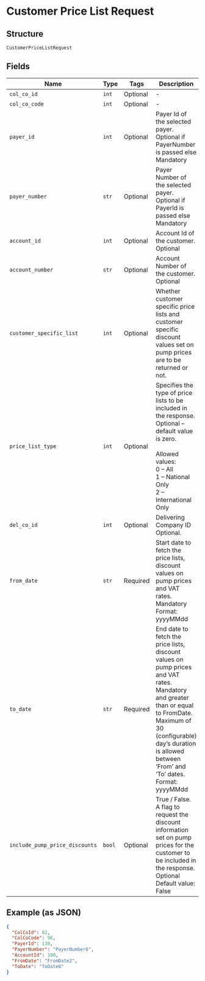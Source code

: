 
# Customer Price List Request

## Structure

`CustomerPriceListRequest`

## Fields

| Name | Type | Tags | Description |
|  --- | --- | --- | --- |
| `col_co_id` | `int` | Optional | - |
| `col_co_code` | `int` | Optional | - |
| `payer_id` | `int` | Optional | Payer Id of the selected payer.<br>Optional if PayerNumber is passed else Mandatory |
| `payer_number` | `str` | Optional | Payer Number of the selected payer.<br>Optional if PayerId is passed else Mandatory |
| `account_id` | `int` | Optional | Account Id of the customer.<br>Optional |
| `account_number` | `str` | Optional | Account Number of the customer.<br>Optional |
| `customer_specific_list` | `int` | Optional | Whether customer specific price lists and customer specific discount values set on pump prices are to be returned or not. |
| `price_list_type` | `int` | Optional | Specifies the type of price lists to be included in the response.<br>Optional – default value is zero.<br><br>Allowed values:<br>0 – All<br>1 – National Only<br>2 – International Only |
| `del_co_id` | `int` | Optional | Delivering Company ID<br>Optional. |
| `from_date` | `str` | Required | Start date to fetch the price lists, discount values on pump prices and VAT rates.<br>Mandatory<br>Format: yyyyMMdd |
| `to_date` | `str` | Required | End date to fetch the price lists, discount values on pump prices and VAT rates.<br>Mandatory and greater than or equal to FromDate.<br>Maximum of 30 (configurable) day’s duration is allowed between ‘From’ and ‘To’ dates.<br>Format: yyyyMMdd |
| `include_pump_price_discounts` | `bool` | Optional | True / False.<br>A flag to request the discount information set on pump prices for the customer to be included in the response.<br>Optional<br>Default value: False |

## Example (as JSON)

```json
{
  "ColCoId": 82,
  "ColCoCode": 96,
  "PayerId": 130,
  "PayerNumber": "PayerNumber6",
  "AccountId": 190,
  "FromDate": "FromDate2",
  "ToDate": "ToDate8"
}
```

